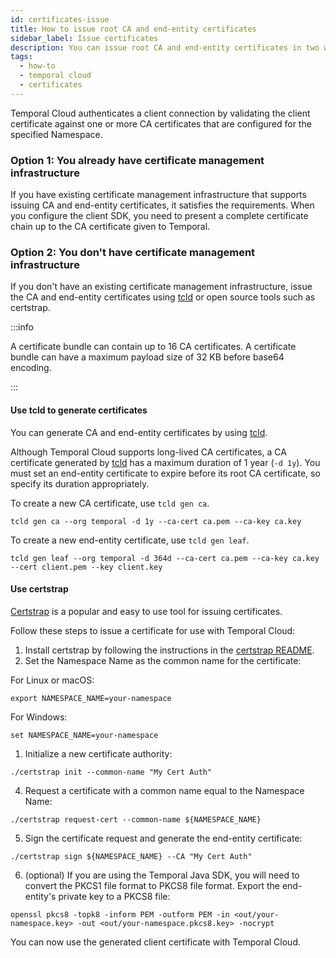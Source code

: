 ```yaml
---
id: certificates-issue
title: How to issue root CA and end-entity certificates
sidebar_label: Issue certificates
description: You can issue root CA and end-entity certificates in two ways.
tags:
  - how-to
  - temporal cloud
  - certificates
---
```


Temporal Cloud authenticates a client connection by validating the client certificate against one or more CA certificates that are configured for the specified Namespace.

### Option 1: You already have certificate management infrastructure

If you have existing certificate management infrastructure that supports issuing CA and end-entity certificates, it satisfies the requirements.
When you configure the client SDK, you need to present a complete certificate chain up to the CA certificate given to Temporal.

### Option 2: You don't have certificate management infrastructure

If you don't have an existing certificate management infrastructure, issue the CA and end-entity certificates using [tcld](/cloud/tcld) or open source tools such as certstrap.

:::info

A certificate bundle can contain up to 16 CA certificates.
A certificate bundle can have a maximum payload size of 32 KB before base64 encoding.

:::

#### Use tcld to generate certificates

You can generate CA and end-entity certificates by using [tcld](/cloud/tcld).

Although Temporal Cloud supports long-lived CA certificates, a CA certificate generated by [tcld](/cloud/tcld) has a maximum duration of 1 year (`-d 1y`).
You must set an end-entity certificate to expire before its root CA certificate, so specify its duration appropriately.

To create a new CA certificate, use `tcld gen ca`.

```
tcld gen ca --org temporal -d 1y --ca-cert ca.pem --ca-key ca.key
```

To create a new end-entity certificate, use `tcld gen leaf`.

```
tcld gen leaf --org temporal -d 364d --ca-cert ca.pem --ca-key ca.key --cert client.pem --key client.key
```

#### Use certstrap

[Certstrap](https://github.com/square/certstrap) is a popular and easy to use tool for issuing certificates.

Follow these steps to issue a certificate for use with Temporal Cloud:

1. Install certstrap by following the instructions in the [certstrap README](https://github.com/square/certstrap#getting-started).
2. Set the Namespace Name as the common name for the certificate:

For Linux or macOS:

```command
export NAMESPACE_NAME=your-namespace
```

For Windows:

```command
set NAMESPACE_NAME=your-namespace
```

1. Initialize a new certificate authority:

```command
./certstrap init --common-name "My Cert Auth"
```

4. Request a certificate with a common name equal to the Namespace Name:

```command
./certstrap request-cert --common-name ${NAMESPACE_NAME}
```

5. Sign the certificate request and generate the end-entity certificate:

```command
./certstrap sign ${NAMESPACE_NAME} --CA "My Cert Auth"
```

6. (optional) If you are using the Temporal Java SDK, you will need to convert the PKCS1 file format to PKCS8 file format.
   Export the end-entity's private key to a PKCS8 file:

```command
openssl pkcs8 -topk8 -inform PEM -outform PEM -in <out/your-namespace.key> -out <out/your-namespace.pkcs8.key> -nocrypt
```

You can now use the generated client certificate with Temporal Cloud.
